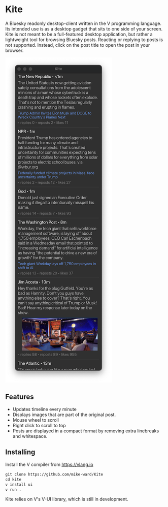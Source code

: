 # Kite

A Bluesky readonly desktop-client written in the V programming language.
Its intended use is as a desktop gadget that sits to one side of your screen.
Kite is not meant to be a full-featured desktop application, but rather a lightweight tool for browsing Bluesky posts.
Reacting or replying to posts is not supported. Instead, click on the post title to open the post in your browser.

![Screenshot](screenshot.png)

## Features
- Updates timeline every minute
- Displays images that are part of the original post.
- Mouse wheel to scroll
- Right click to scroll to top
- Posts are displayed in a compact format by removing extra linebreaks and whitespace.

## Installing
Install the V compiler from https://vlang.io
```
git clone https://github.com/mike-ward/Kite
cd kite
v install ui
v run .
```
Kite relies on V's V-UI library, which is still in development.
